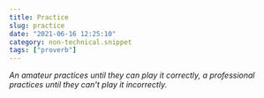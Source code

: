 ```yaml
---
title: Practice
slug: practice
date: "2021-06-16 12:25:10"
category: non-technical.snippet
tags: ["proverb"]
---
```


_An amateur practices until they can play it correctly, a professional practices
until they can't play it incorrectly._
